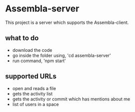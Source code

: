 # Assembla-server

This project is a server which supports the Assembla-client. 


## what to do

- download the code
- go inside the folder using, 'cd assembla-server'
- run command, 'npm start'

## supported URLs 

- open and reads a file
- gets the activity list
- gets the activity or commit which has mentions about me
- list of users in a space
